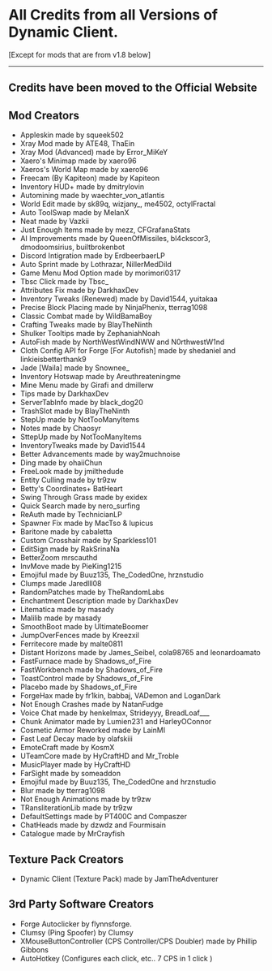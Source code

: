 # All Credits from all Versions of Dynamic Client.
[Except for mods that are from v1.8 below]

------------------------------------
Credits have been moved to the Official Website
------------------------------------

## Mod Creators
- Appleskin made by squeek502
- Xray Mod made by ATE48, ThaEin
- Xray Mod (Advanced) made by Error_MiKeY
- Xaero's Minimap made by xaero96
- Xaeros's World Map made by xaero96
- Freecam (By Kapiteon) made by Kapiteon
- Inventory HUD+ made by dmitrylovin
- Automining made by waechter_von_atlantis
- World Edit made by sk89q, wizjany_, me4502, octylFractal
- Auto ToolSwap made by MelanX
- Neat made by Vazkii
- Just Enough Items made by mezz, CFGrafanaStats
- AI Improvements made by QueenOfMissiles, bl4ckscor3, dmodoomsirius, builtbrokenbot
- Discord Intigration made by ErdbeerbaerLP
- Auto Sprint made by Lothrazar, NillerMedDild
- Game Menu Mod Option made by morimori0317
- Tbsc Click made by Tbsc_
- Attributes Fix made by DarkhaxDev
- Inventory Tweaks (Renewed) made by David1544, yuitakaa 
- Precise Block Placing made by NinjaPhenix, tterrag1098
- Classic Combat made by WildBamaBoy          
- Crafting Tweaks made by BlayTheNinth          
- Shulker Tooltips made by ZephaniahNoah     
- AutoFish made by NorthWestWindNWW and N0rthwestW1nd      
- Cloth Config API for Forge [For Autofish] made by shedaniel and linkieisbetterthank9     
- Jade [Waila] made by Snownee_      
- Inventory Hotswap made by Areuthreateningme 
- Mine Menu made by Girafi and dmillerw
- Tips made by DarkhaxDev 
- ServerTabInfo made by black_dog20 
- TrashSlot made by BlayTheNinth 
- StepUp made by NotTooManyItems 
- Notes made by Chaosyr 
- SttepUp made by NotTooManyItems
- InventoryTweaks made by David1544
- Better Advancements made by way2muchnoise 
- Ding made by ohaiiChun
- FreeLook made by jmilthedude 
- Entity Culling made by tr9zw 
- Betty's Coordinates+ BatHeart 
- Swing Through Grass made by exidex 
- Quick Search made by nero_surfing 
- ReAuth made by TechnicianLP 
- Spawner Fix made by MacTso & lupicus
- Baritone made by cabaletta 
- Custom Crosshair made by Sparkless101 
- EditSign made by RakSrinaNa 
- BetterZoom mrscauthd 
- InvMove made by PieKing1215 
- Emojiful made by Buuz135, The_CodedOne, hrznstudio 
- Clumps made Jaredlll08 
- RandomPatches made by TheRandomLabs 
- Enchantment Description made by DarkhaxDev 
- Litematica made by masady 
- Malilib made by masady 
- SmoothBoot made by UltimateBoomer 
- JumpOverFences made by Kreezxil 
- Ferritecore made by malte0811 
- Distant Horizons made by James_Seibel, cola98765 and leonardoamato 
- FastFurnace made by Shadows_of_Fire 
- FastWorkbench made by Shadows_of_Fire 
- ToastControl made by Shadows_of_Fire 
- Placebo made by Shadows_of_Fire 
- ForgeHax made by fr1kin, babbaj, VADemon and LoganDark
- Not Enough Crashes made by NatanFudge
- Voice Chat made by henkelmax, Strideyyy, BreadLoaf___ 
- Chunk Animator made by Lumien231 and HarleyOConnor 
- Cosmetic Armor Reworked made by LainMI 
- Fast Leaf Decay made by olafskiii 
- EmoteCraft made by KosmX
- UTeamCore made by HyCraftHD and Mr_Troble 
- MusicPlayer made by HyCraftHD 
- FarSight made by someaddon 
- Emojiful made by Buuz135, The_CodedOne and hrznstudio 
- Blur made by tterrag1098 
- Not Enough Animations made by tr9zw 
- TRansliterationLib made by tr9zw 
- DefaultSettings made by PT400C and Compaszer 
- ChatHeads made by dzwdz and Fourmisain 
- Catalogue made by MrCrayfish
## Texture Pack Creators
- Dynamic Client (Texture Pack) made by JamTheAdventurer 
## 3rd Party Software Creators
- Forge Autoclicker by flynnsforge.
- Clumsy (Ping Spoofer) by Clumsy
- XMouseButtonController (CPS Controller/CPS Doubler) made by Phillip Gibbons
- AutoHotkey (Configures each click, etc.. 7 CPS in 1 click )
